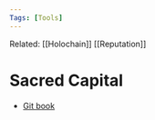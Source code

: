 ```yaml
---
Tags: [Tools]
---
```

Related: [[Holochain]] [[Reputation]]

# Sacred Capital

- [Git book](https://app.gitbook.com/@sacred-capital/s/sacred-capital/documentation/technical/reputation-data-types)
